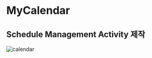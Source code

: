 # MyCalendar
<H2> Schedule Management Activity 제작 </H2>

![calendar](https://user-images.githubusercontent.com/41147465/49124075-5bc43380-f2fe-11e8-985e-fe6363b1c201.PNG)


